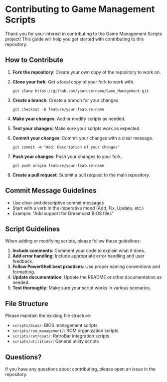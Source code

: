 # Contributing to Game Management Scripts

Thank you for your interest in contributing to the Game Management Scripts project! This guide will help you get started with contributing to this repository.

## How to Contribute

1. **Fork the repository**: Create your own copy of the repository to work on.

2. **Clone your fork**: Get a local copy of your fork to work with.
   ```
   git clone https://github.com/yourusername/Game_Management.git
   ```

3. **Create a branch**: Create a branch for your changes.
   ```
   git checkout -b feature/your-feature-name
   ```

4. **Make your changes**: Add or modify scripts as needed.

5. **Test your changes**: Make sure your scripts work as expected.

6. **Commit your changes**: Commit your changes with a clear message.
   ```
   git commit -m "Add: Description of your changes"
   ```

7. **Push your changes**: Push your changes to your fork.
   ```
   git push origin feature/your-feature-name
   ```

8. **Create a pull request**: Submit a pull request to the main repository.

## Commit Message Guidelines

- Use clear and descriptive commit messages
- Start with a verb in the imperative mood (Add, Fix, Update, etc.)
- Example: "Add support for Dreamcast BIOS files"

## Script Guidelines

When adding or modifying scripts, please follow these guidelines:

1. **Include comments**: Comment your code to explain what it does.
2. **Add error handling**: Include appropriate error handling and user feedback.
3. **Follow PowerShell best practices**: Use proper naming conventions and formatting.
4. **Update documentation**: Update the README or other documentation as needed.
5. **Test thoroughly**: Make sure your script works in various scenarios.

## File Structure

Please maintain the existing file structure:

- `scripts/bios/`: BIOS management scripts
- `scripts/rom_management/`: ROM organization scripts
- `scripts/retrobat/`: RetroBar integration scripts
- `scripts/utilities/`: General utility scripts

## Questions?

If you have any questions about contributing, please open an issue in the repository. 